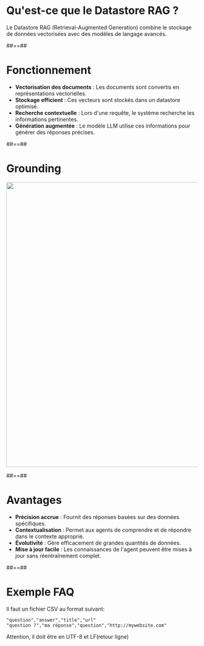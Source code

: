 
# Qu'est-ce que le Datastore RAG ?

Le Datastore RAG (Retrieval-Augmented Generation) combine le stockage de données vectorisées avec des modèles de langage avancés.

##==##


# Fonctionnement

* **Vectorisation des documents** : Les documents sont convertis en représentations vectorielles.
* **Stockage efficient** : Ces vecteurs sont stockés dans un datastore optimisé.
* **Recherche contextuelle** : Lors d'une requête, le système recherche les informations pertinentes.
* **Génération augmentée** : Le modèle LLM utilise ces informations pour générer des réponses précises.
<!-- .element: class="list-fragment" -->

##==##

# Grounding

<img class="center" style=" height: 750px" src="./assets/images/grounding_example.PNG" />

##==##

# Avantages

* **Précision accrue** : Fournit des réponses basées sur des données spécifiques.
* **Contextualisation** : Permet aux agents de comprendre et de répondre dans le contexte approprié.
* **Évolutivité** : Gère efficacement de grandes quantités de données.
* **Mise à jour facile** : Les connaissances de l'agent peuvent être mises à jour sans réentraînement complet.

##==##

# Exemple FAQ

Il faut un fichier CSV au format suivant:
````
"question","answer","title","url"
"question ?","ma réponse","question","http://mywebsite.com"
````

Attention, il doit être en UTF-8 et LF(retour ligne)
